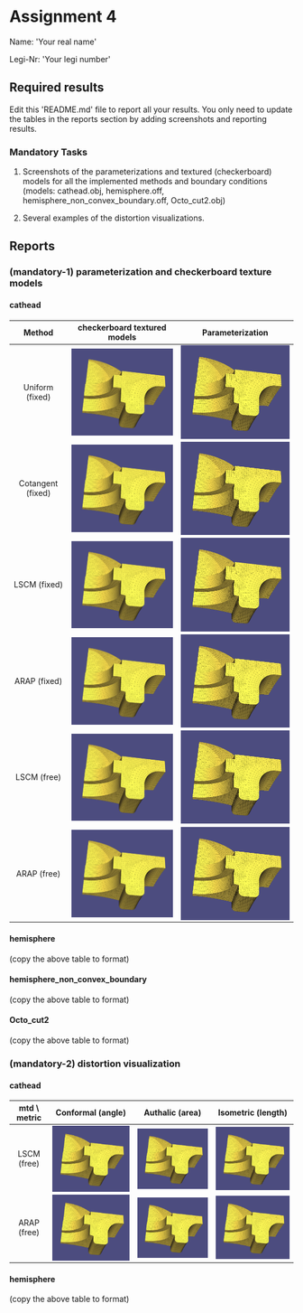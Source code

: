 # Assignment 4

Name: 'Your real name'

Legi-Nr: 'Your legi number'

## Required results
Edit this 'README.md' file to report all your results. You only need to update the tables in the reports section by adding screenshots and reporting results.

### Mandatory Tasks

1) Screenshots of the parameterizations and textured (checkerboard) models for all the implemented methods and boundary conditions (models: cathead.obj, hemisphere.off, hemisphere_non_convex_boundary.off, Octo_cut2.obj)

2) Several examples of the distortion visualizations.


## Reports
### (mandatory-1) parameterization and checkerboard texture models
#### cathead
| Method            | checkerboard textured models          |         Parameterization             |
| :--------------:  | ------------------------------------- |------------------------------------- |
| Uniform (fixed)   |<img align="center" src="./res/placeholder.png" width="300">| <img align="center"  src="./res/placeholder.png" width="300"> |
| Cotangent (fixed) |<img align="center" src="./res/placeholder.png" width="300">| <img align="center"  src="./res/placeholder.png" width="300"> |
| LSCM (fixed)      |<img align="center" src="./res/placeholder.png" width="300">| <img align="center"  src="./res/placeholder.png" width="300"> |
| ARAP (fixed)      |<img align="center" src="./res/placeholder.png" width="300">| <img align="center"  src="./res/placeholder.png" width="300"> |
| LSCM (free)       |<img align="center" src="./res/placeholder.png" width="300">| <img align="center"  src="./res/placeholder.png" width="300"> |
| ARAP (free)       |<img align="center" src="./res/placeholder.png" width="300">| <img align="center"  src="./res/placeholder.png" width="300"> |

#### hemisphere
(copy the above table to format)

#### hemisphere_non_convex_boundary
(copy the above table to format)

#### Octo_cut2
(copy the above table to format)


### (mandatory-2) distortion visualization
#### cathead
| mtd \ metric      | Conformal (angle) |    Authalic (area)  |  Isometric  (length)    |
| :--------------:  | ----------------- | ------------------- | ----------------------- |
| LSCM (free)       |<img align="center" src="./res/placeholder.png" width="300">| <img align="center"  src="./res/placeholder.png" width="300"> | <img align="center"  src="./res/placeholder.png" width="300"> |
| ARAP (free) |<img align="center" src="./res/placeholder.png" width="300">| <img align="center"  src="./res/placeholder.png" width="300"> |<img align="center"  src="./res/placeholder.png" width="300"> |


#### hemisphere
(copy the above table to format)

